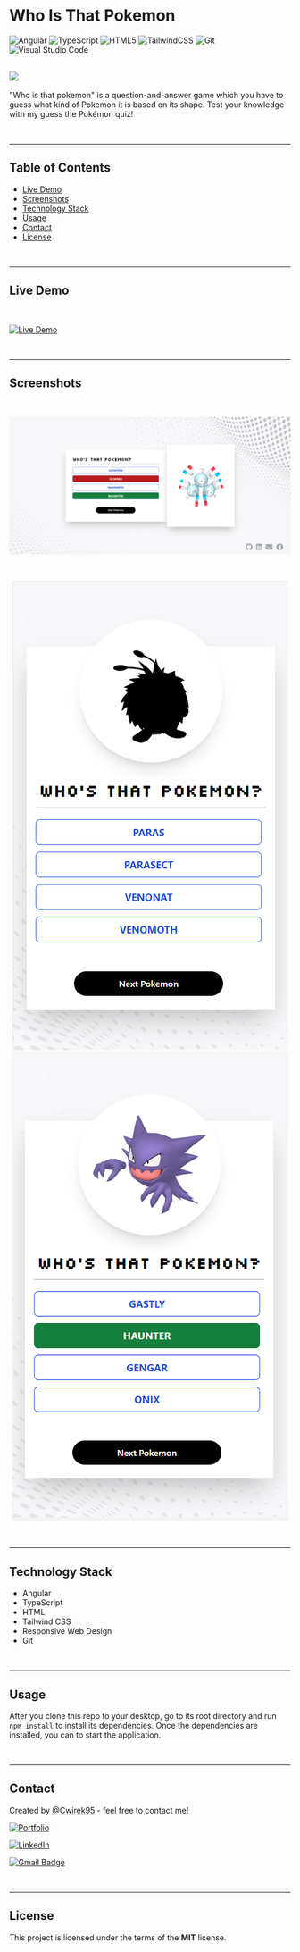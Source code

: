 # Who Is That Pokemon
 
![Angular](https://img.shields.io/badge/angular-%23DD0031.svg?style=for-the-badge&logo=angular&logoColor=white)
![TypeScript](https://img.shields.io/badge/typescript-%23007ACC.svg?style=for-the-badge&logo=typescript&logoColor=white)
![HTML5](https://img.shields.io/badge/html5-%23E34F26.svg?style=for-the-badge&logo=html5&logoColor=white)
![TailwindCSS](https://img.shields.io/badge/tailwind%20css-%2338B2AC.svg?style=for-the-badge&logo=tailwind-css&logoColor=white)
![Git](https://img.shields.io/badge/git-%23F05033.svg?style=for-the-badge&logo=git&logoColor=white)
![Visual Studio Code](https://img.shields.io/badge/Visual%20Studio%20Code-0078d7.svg?style=for-the-badge&logo=visual-studio-code&logoColor=white)

<br />

<img src="https://purepng.com/public/uploads/large/purepng.com-pokemonpokemonpocket-monsterspokemon-franchisefictional-speciesone-pokemonmany-pokemonone-pikachu-1701527784845bdjl3.png" width="128px">

<br />

"Who is that pokemon" is a question-and-answer game which you have to guess what kind of Pokemon it is based on its shape. Test your knowledge with my guess the Pokémon quiz!

<br>

---
## Table of Contents
* [Live Demo](#live-demo)
* [Screenshots](#screenshots)
* [Technology Stack](#technology-stack)
* [Usage](#usage)
* [Contact](#contact)
* [License](#license)

<br>

---
## Live Demo

<br>

[![Live Demo](https://img.shields.io/badge/Live_Demo-414141?style=for-the-badge&logo=google-play&logoColor=white)](https://andrzejcwiertniak.com/pokemon/)

<br>

---
## Screenshots

<br>

<div style="text-align: center;"> 

![WhoIsThatPokemon](/pokemon-desktop.png?raw=true "Who Is That Pokemon")

<br>

![WhoIsThatPokemon](/pokemon-mobile.png?raw=true "Who Is That Pokemon")
![WhoIsThatPokemon](/pokemon-mobile2.png?raw=true "Who Is That Pokemon")

</div>

<br>

---
## Technology Stack

- Angular
- TypeScript
- HTML
- Tailwind CSS
- Responsive Web Design
- Git

<br>

---
## Usage

After you clone this repo to your desktop, go to its root directory and run `npm install` to install its dependencies.
Once the dependencies are installed, you can to start the application.

<br>

---
## Contact

Created by [@Cwirek95](https://github.com/Cwirek95) - feel free to contact me! <br>

[![Portfolio](https://img.shields.io/badge/Portfolio-%23000000.svg?style=for-the-badge&logo=firefox&logoColor=#FF7139&link=linkedin.com/in/andrzej-ćwiertniak-155221238)](https://andrzejcwiertniak.com/)

[![LinkedIn](https://img.shields.io/badge/linkedin-%230077B5.svg?style=for-the-badge&logo=linkedin&logoColor=white)](https://www.linkedin.com/in/andrzej-cwiertniak/)

[![Gmail Badge](https://img.shields.io/badge/Gmail-D14836?style=for-the-badge&logo=gmail&logoColor=white&link=mailto:acwiertniak95@gmail.com)](mailto:acwiertniak95@gmail.com)

<br>

---
## License

This project is licensed under the terms of the **MIT** license.
